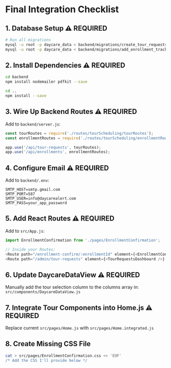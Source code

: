 # Final Integration Checklist

## 1. Database Setup ⚠️ REQUIRED
```bash
# Run all migrations
mysql -u root -p daycare_data < backend/migrations/create_tour_requests.sql
mysql -u root -p daycare_data < backend/migrations/add_enrollment_tracking.sql
```

## 2. Install Dependencies ⚠️ REQUIRED
```bash
cd backend
npm install nodemailer pdfkit --save

cd ..
npm install --save
```

## 3. Wire Up Backend Routes ⚠️ REQUIRED
Add to `backend/server.js`:
```javascript
const tourRoutes = require('./routes/tourScheduling/tourRoutes');
const enrollmentRoutes = require('./routes/tourScheduling/enrollmentRoutes');

app.use('/api/tour-requests', tourRoutes);
app.use('/api/enrollments', enrollmentRoutes);
```

## 4. Configure Email ⚠️ REQUIRED
Add to `backend/.env`:
```
SMTP_HOST=smtp.gmail.com
SMTP_PORT=587
SMTP_USER=info@daycarealert.com
SMTP_PASS=your_app_password
```

## 5. Add React Routes ⚠️ REQUIRED
Add to `src/App.js`:
```javascript
import EnrollmentConfirmation from './pages/EnrollmentConfirmation';

// Inside your Routes:
<Route path="/enrollment-confirm/:enrollmentId" element={<EnrollmentConfirmation />} />
<Route path="/admin/tour-requests" element={<TourRequestsDashboard />} />
```

## 6. Update DaycareDataView ⚠️ REQUIRED
Manually add the tour selection column to the columns array in:
`src/components/DaycareDataView.js`

## 7. Integrate Tour Components into Home.js ⚠️ REQUIRED
Replace current `src/pages/Home.js` with `src/pages/Home.integrated.js`

## 8. Create Missing CSS File
```bash
cat > src/pages/EnrollmentConfirmation.css << 'EOF'
/* Add the CSS I'll provide below */
